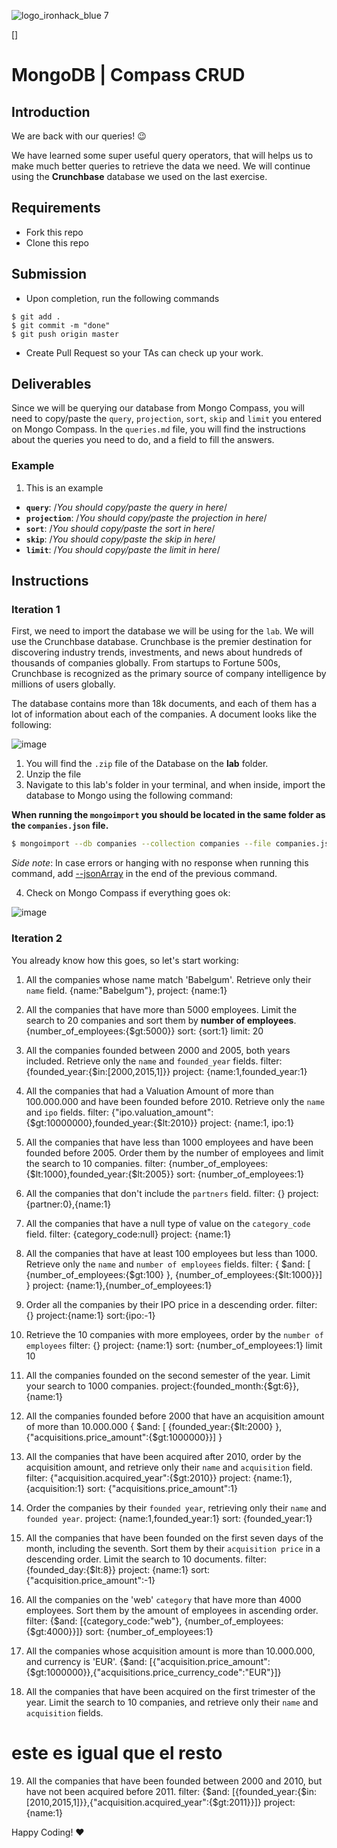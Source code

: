 ![logo_ironhack_blue 7](https://user-images.githubusercontent.com/23629340/40541063-a07a0a8a-601a-11e8-91b5-2f13e4e6b441.png)

[]
# MongoDB | Compass CRUD

## Introduction

We are back with our queries! :wink:

We have learned some super useful query operators, that will helps us to make much better queries to retrieve the data we need. We will continue using the **Crunchbase** database we used on the last exercise.

## Requirements

- Fork this repo
- Clone this repo

## Submission

- Upon completion, run the following commands

```
$ git add .
$ git commit -m "done"
$ git push origin master
```

- Create Pull Request so your TAs can check up your work.

## Deliverables

Since we will be querying our database from Mongo Compass, you will need to copy/paste the `query`, `projection`, `sort`, `skip` and `limit` you entered on Mongo Compass. In the `queries.md` file, you will find the instructions about the queries you need to do, and a field to fill the answers.

### Example

1. This is an example

- **`query`**: /_You should copy/paste the query in here_/
- **`projection`**: /_You should copy/paste the projection in here_/
- **`sort`**: /_You should copy/paste the sort in here_/
- **`skip`**: /_You should copy/paste the skip in here_/
- **`limit`**: /_You should copy/paste the limit in here_/

## Instructions

### Iteration 1

First, we need to import the database we will be using for the `lab`. We will use the Crunchbase database. Crunchbase is the premier destination for discovering industry trends, investments, and news about hundreds of thousands of companies globally. From startups to Fortune 500s, Crunchbase is recognized as the primary source of company intelligence by millions of users globally.

The database contains more than 18k documents, and each of them has a lot of information about each of the companies. A document looks like the following:

![image](https://user-images.githubusercontent.com/23629340/36494916-d6db1770-1733-11e8-903e-5119b3c1b688.png)

1. You will find the `.zip` file of the Database on the **lab** folder.
2. Unzip the file
3. Navigate to this lab's folder in your terminal, and when inside, import the database to Mongo using the following command:

__When running the `mongoimport` you should be located in the same folder as the `companies.json` file.__

```bash
$ mongoimport --db companies --collection companies --file companies.json
```

_Side note_: In case errors or hanging with no response when running this command, add [--jsonArray](https://docs.mongodb.com/manual/reference/program/mongoimport/#cmdoption-mongoimport-jsonarray) in the end of the previous command.

4. Check on Mongo Compass if everything goes ok:

![image](https://user-images.githubusercontent.com/23629340/36534191-1f1bc5ec-17c6-11e8-9463-4945679b98c0.png)

### Iteration 2

You already know how this goes, so let's start working:

1. All the companies whose name match 'Babelgum'. Retrieve only their `name` field.
{name:"Babelgum"}, project: {name:1}

2. All the companies that have more than 5000 employees. Limit the search to 20 companies and sort them by **number of employees**.
{number_of_employees:{$gt:5000}}
sort: {sort:1}
limit: 20

3. All the companies founded between 2000 and 2005, both years included. Retrieve only the `name` and `founded_year` fields.
filter: {founded_year:{$in:[2000,2015,1]}}
project: {name:1,founded_year:1}

4. All the companies that had a Valuation Amount of more than 100.000.000 and have been founded before 2010. Retrieve only the `name` and `ipo` fields.
filter: {"ipo.valuation_amount":{$gt:10000000},founded_year:{$lt:2010}}
project: {name:1, ipo:1}


5. All the companies that have less than 1000 employees and have been founded before 2005. Order them by the number of employees and limit the search to 10 companies.
filter: {number_of_employees:{$lt:1000},founded_year:{$lt:2005}}
sort:   {number_of_employees:1}

6. All the companies that don't include the `partners` field.
filter: {}
project: {partner:0},{name:1}

7. All the companies that have a null type of value on the `category_code` field.
filter: {category_code:null}
project: {name:1}

8. All the companies that have at least 100 employees but less than 1000. Retrieve only the `name` and `number of employees` fields.
filter: { $and: [ {number_of_employees:{$gt:100} }, {number_of_employees:{$lt:1000}}] }
project: {name:1},{number_of_employees:1}

9. Order all the companies by their IPO price in a descending order.
filter: {}
project:{name:1}
sort:{ipo:-1}

10. Retrieve the 10 companies with more employees, order by the `number of employees`
filter: {}
project: {name:1}
sort: {number_of_employees:1}
limit 10

11. All the companies founded on the second semester of the year. Limit your search to 1000 companies.
project:{founded_month:{$gt:6}},{name:1}

12. All the companies founded before 2000 that have an acquisition amount of more than 10.000.000
{ $and: [ {founded_year:{$lt:2000} }, {"acquisitions.price_amount":{$gt:1000000}}] }

13. All the companies that have been acquired after 2010, order by the acquisition amount, and retrieve only their `name` and `acquisition` field.
filter: {"acquisition.acquired_year":{$gt:2010}}
project: {name:1},{acquisition:1}
sort: {"acquisitions.price_amount":1}

14. Order the companies by their `founded year`, retrieving only their `name` and `founded year`.
project: {name:1,founded_year:1}
sort: {founded_year:1}

15. All the companies that have been founded on the first seven days of the month, including the seventh. Sort them by their `acquisition price` in a descending order. Limit the search to 10 documents.
filter: {founded_day:{$lt:8}}
project: {name:1}
sort: {"acquisition.price_amount":-1}

16. All the companies on the 'web' `category` that have more than 4000 employees. Sort them by the amount of employees in ascending order.
filter: {$and: [{category_code:"web"}, {number_of_employees:{$gt:4000}}]}
sort: {number_of_employees:1}

17. All the companies whose acquisition amount is more than 10.000.000, and currency is 'EUR'.
{$and: [{"acquisition.price_amount":{$gt:1000000}},{"acquisitions.price_currency_code":"EUR"}]}

18. All the companies that have been acquired on the first trimester of the year. Limit the search to 10 companies, and retrieve only their `name` and `acquisition` fields.
# este es igual que el resto

19. All the companies that have been founded between 2000 and 2010, but have not been acquired before 2011.
filter: {$and: [{founded_year:{$in:[2010,2015,1]}},{"acquisition.acquired_year":{$gt:2011}}]}
project: {name:1}

Happy Coding! :heart:
